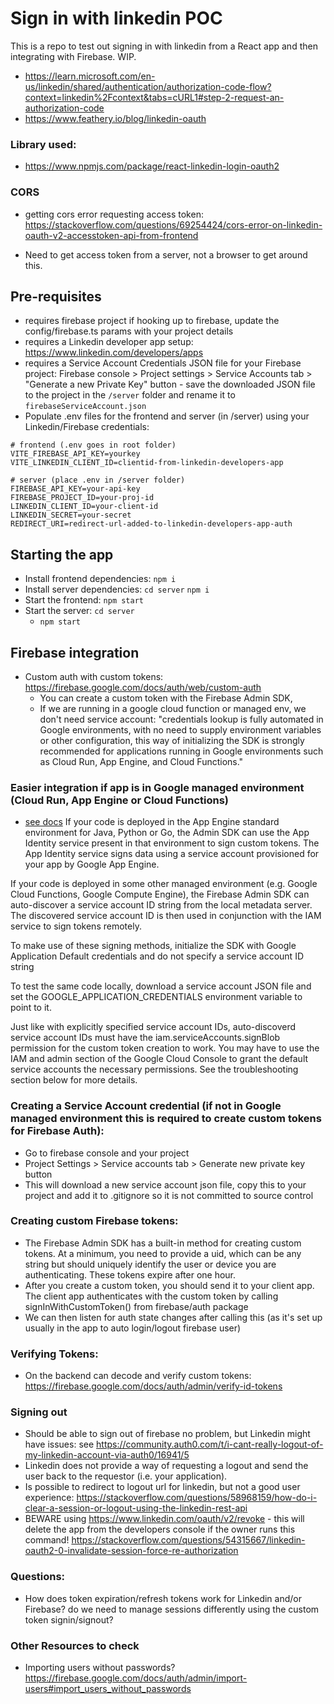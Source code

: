# Sign in with linkedin POC

This is a repo to test out signing in with linkedin from a React app and then integrating with Firebase. WIP.

- https://learn.microsoft.com/en-us/linkedin/shared/authentication/authorization-code-flow?context=linkedin%2Fcontext&tabs=cURL1#step-2-request-an-authorization-code
- https://www.feathery.io/blog/linkedin-oauth

### Library used:

- https://www.npmjs.com/package/react-linkedin-login-oauth2

### CORS

- getting cors error requesting access token:
  https://stackoverflow.com/questions/69254424/cors-error-on-linkedin-oauth-v2-accesstoken-api-from-frontend

- Need to get access token from a server, not a browser to get around this.

## Pre-requisites

- requires firebase project if hooking up to firebase, update the config/firebase.ts params with your project details
- requires a Linkedin developer app setup: https://www.linkedin.com/developers/apps
- requires a Service Account Credentials JSON file for your Firebase project: Firebase console > Project settings > Service Accounts tab > "Generate a new Private Key" button - save the downloaded JSON file to the project in the `/server` folder and rename it to `firebaseServiceAccount.json`
- Populate .env files for the frontend and server (in /server) using your Linkedin/Firebase credentials:

```
# frontend (.env goes in root folder)
VITE_FIREBASE_API_KEY=yourkey
VITE_LINKEDIN_CLIENT_ID=clientid-from-linkedin-developers-app
```

```
# server (place .env in /server folder)
FIREBASE_API_KEY=your-api-key
FIREBASE_PROJECT_ID=your-proj-id
LINKEDIN_CLIENT_ID=your-client-id
LINKEDIN_SECRET=your-secret
REDIRECT_URI=redirect-url-added-to-linkedin-developers-app-auth
```
## Starting the app


- Install frontend dependencies: `npm i`
- Install server dependencies: `cd server` `npm i`
- Start the frontend: `npm start`
- Start the server: `cd server`
  - `npm start`

## Firebase integration

- Custom auth with custom tokens: https://firebase.google.com/docs/auth/web/custom-auth
  - You can create a custom token with the Firebase Admin SDK,
  - If we are running in a google cloud function or managed env, we don't need service account: "credentials lookup is fully automated in Google environments, with no need to supply environment variables or other configuration, this way of initializing the SDK is strongly recommended for applications running in Google environments such as Cloud Run, App Engine, and Cloud Functions."

### Easier integration if app is in Google managed environment (Cloud Run, App Engine or Cloud Functions)
- [see docs](https://firebase.google.com/docs/auth/admin/create-custom-tokens) If your code is deployed in the App Engine standard environment for Java, Python or Go, the Admin SDK can use the App Identity service present in that environment to sign custom tokens. The App Identity service signs data using a service account provisioned for your app by Google App Engine.

If your code is deployed in some other managed environment (e.g. Google Cloud Functions, Google Compute Engine), the Firebase Admin SDK can auto-discover a service account ID string from the local metadata server. The discovered service account ID is then used in conjunction with the IAM service to sign tokens remotely.

To make use of these signing methods, initialize the SDK with Google Application Default credentials and do not specify a service account ID string

To test the same code locally, download a service account JSON file and set the GOOGLE_APPLICATION_CREDENTIALS environment variable to point to it.

Just like with explicitly specified service account IDs, auto-discoverd service account IDs must have the iam.serviceAccounts.signBlob permission for the custom token creation to work. You may have to use the IAM and admin section of the Google Cloud Console to grant the default service accounts the necessary permissions. See the troubleshooting section below for more details.

### Creating a Service Account credential (if not in Google managed environment this is required to create custom tokens for Firebase Auth):

- Go to firebase console and your project
- Project Settings > Service accounts tab > Generate new private key button
- This will download a new service account json file, copy this to your project and add it to .gitignore so it is not committed to source control

### Creating custom Firebase tokens:

- The Firebase Admin SDK has a built-in method for creating custom tokens. At a minimum, you need to provide a uid, which can be any string but should uniquely identify the user or device you are authenticating. These tokens expire after one hour.
- After you create a custom token, you should send it to your client app. The client app authenticates with the custom token by calling signInWithCustomToken() from firebase/auth package
- We can then listen for auth state changes after calling this (as it's set up usually in the app to auto login/logout firebase user)

### Verifying Tokens:

- On the backend can decode and verify custom tokens: https://firebase.google.com/docs/auth/admin/verify-id-tokens

### Signing out
- Should be able to sign out of firebase no problem, but Linkedin might have issues: see https://community.auth0.com/t/i-cant-really-logout-of-my-linkedin-account-via-auth0/16941/5
- Linkedin does not provide a way of requesting a logout and send the user back to the requestor (i.e. your application).
- Is possible to redirect to logout url for linkedin, but not a good user experience: https://stackoverflow.com/questions/58968159/how-do-i-clear-a-session-or-logout-using-the-linkedin-rest-api
- BEWARE using  https://www.linkedin.com/oauth/v2/revoke - this will delete the app from the developers console if the owner runs this command! https://stackoverflow.com/questions/54315667/linkedin-oauth2-0-invalidate-session-force-re-authorization

### Questions:
- How does token expiration/refresh tokens work for Linkedin and/or Firebase? do we need to manage sessions differently using the custom token signin/signout?

### Other Resources to check
- Importing users without passwords? https://firebase.google.com/docs/auth/admin/import-users#import_users_without_passwords
